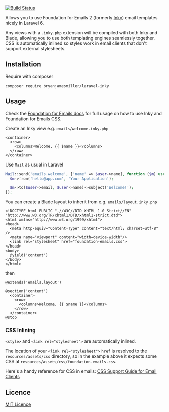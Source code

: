 [![Build Status](https://img.shields.io/travis/petecoop/laravel-inky.svg)](https://travis-ci.org/petecoop/laravel-inky)

Allows you to use Foundation for Emails 2 (formerly [Inky](http://foundation.zurb.com/emails/docs/inky.html)) email templates nicely in Laravel 6.

Any views with a `.inky.php` extension will be compiled with both Inky and Blade, allowing you to use both templating engines seamlessly together. CSS is automatically inlined so styles work in email clients that don't support external stylesheets.

## Installation

Require with composer
```
composer require bryanjamesmiller/laravel-inky
```

## Usage

Check the [Foundation for Emails docs](http://foundation.zurb.com/emails/docs/index.html) for full usage on how to use Inky and Foundation for Emails CSS.

Create an Inky view e.g. `emails/welcome.inky.php`

```blade
<container>
  <row>
    <columns>Welcome, {{ $name }}</columns>
  </row>
</container>
```

Use `Mail` as usual in Laravel

```php
Mail::send('emails.welcome', ['name' => $user->name], function ($m) use ($user) {
  $m->from('hello@app.com', 'Your Application');

  $m->to($user->email, $user->name)->subject('Welcome!');
});
```

You can create a Blade layout to inherit from e.g. `emails/layout.inky.php`

```blade
<!DOCTYPE html PUBLIC "-//W3C//DTD XHTML 1.0 Strict//EN" "http://www.w3.org/TR/xhtml1/DTD/xhtml1-strict.dtd">
<html xmlns="http://www.w3.org/1999/xhtml">
<head>
  <meta http-equiv="Content-Type" content="text/html; charset=utf-8" />
  <meta name="viewport" content="width=device-width"/>
  <link rel="stylesheet" href="foundation-emails.css">
</head>
<body>
  @yield('content')
</body>
</html>
```

then

```blade
@extends('emails.layout')

@section('content')
  <container>
    <row>
      <columns>Welcome, {{ $name }}</columns>
    </row>
  </container>
@stop
```

### CSS Inlining

`<style>` and `<link rel="stylesheet">` are automatically inlined.

The location of your `<link rel="stylesheet">` `href` is resolved to the `resources/assets/css` directory, so in the example above it expects some CSS at `resources/assets/css/foundation-emails.css`.

Here's a handy reference for CSS in emails: [CSS Support Guide for Email Clients](https://www.campaignmonitor.com/css/)

## Licence

[MIT Licence](LICENCE)
